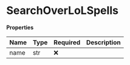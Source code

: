 # SearchOverLoLSpells

**Properties**

| Name | Type | Required | Description |
| :--- | :--- | :------- | :---------- |
| name | str  | ❌       |             |

<!-- This file was generated by liblab | https://liblab.com/ -->

